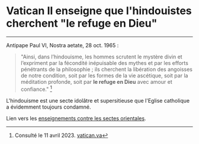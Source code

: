 # Vatican II enseigne que l'hindouistes cherchent "le refuge en Dieu"

***

Antipape Paul VI, Nostra aetate, 28 oct. 1965 :

> "Ainsi, dans l’hindouisme, les hommes scrutent le mystère divin et l’expriment par la fécondité inépuisable des mythes et par les efforts pénétrants de la philosophie ; ils cherchent la libération des angoisses de notre condition, soit par les formes de la vie ascétique, soit par la méditation profonde, soit par **le refuge en Dieu** avec amour et confiance." [^1]

[^1]: Consulté le 11 avril 2023. [vatican.va](https://www.vatican.va/archive/hist_councils/ii_vatican_council/documents/vat-ii_decl_19651028_nostra-aetate_fr.html)

L'hindouisme est une secte idolâtre et supersitieuse que l'Eglise catholique a évidemment toujours condamné.

Lien vers les [enseignements contre les sectes orientales](/fr/apologetique/sectes-non-catholiques/sectes-orientales.hml).


